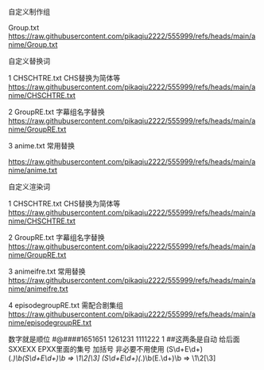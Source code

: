 自定义制作组

Group.txt https://raw.githubusercontent.com/pikaqiu2222/555999/refs/heads/main/anime/Group.txt

自定义替换词

1 CHSCHTRE.txt CHS替换为简体等 https://raw.githubusercontent.com/pikaqiu2222/555999/refs/heads/main/anime/CHSCHTRE.txt

2 GroupRE.txt 字幕组名字替换 https://raw.githubusercontent.com/pikaqiu2222/555999/refs/heads/main/anime/GroupRE.txt

3 anime.txt 常用替换

https://raw.githubusercontent.com/pikaqiu2222/555999/refs/heads/main/anime/anime.txt


自定义渲染词

1 CHSCHTRE.txt CHS替换为简体等 https://raw.githubusercontent.com/pikaqiu2222/555999/refs/heads/main/anime/CHSCHTRE.txt

2 GroupRE.txt 字幕组名字替换 https://raw.githubusercontent.com/pikaqiu2222/555999/refs/heads/main/anime/GroupRE.txt

3 animeifre.txt 常用替换 https://raw.githubusercontent.com/pikaqiu2222/555999/refs/heads/main/anime/animeifre.txt

4 episodegroupRE.txt 需配合剧集组 https://raw.githubusercontent.com/pikaqiu2222/555999/refs/heads/main/anime/episodegroupRE.txt

数字就是顺位
#@####1651651
1261231
1111222
1
##这两条是自动 给后面SXXEXX EPXX里面的集号 加括号 非必要不用使用
(S\d+E\d+)(.*)\b(S\d+E\d+)\b => \1\2[\3]
(S\d+E\d+)(.*)\b(E.\d+)\b => \1\2[\3]

